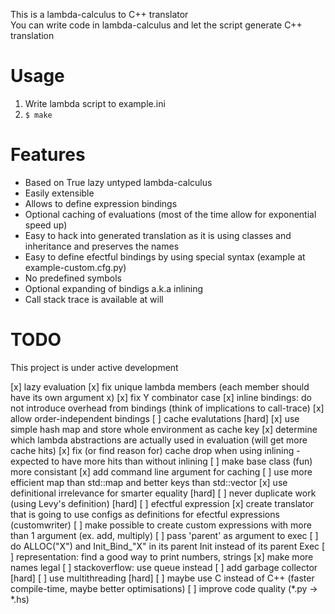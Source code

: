 This is a lambda-calculus to C++ translator  
You can write code in lambda-calculus and let the script generate C++ translation  

# Usage

1) Write lambda script to example.ini
2) `$ make`

# Features

- Based on True lazy untyped lambda-calculus
- Easily extensible
- Allows to define expression bindings
- Optional caching of evaluations (most of the time allow for exponential speed up)
- Easy to hack into generated translation as it is using classes and inheritance and preserves the names
- Easy to define efectful bindings by using special syntax (example at example-custom.cfg.py)
- No predefined symbols
- Optional expanding of bindigs a.k.a inlining
- Call stack trace is available at will

# TODO
This project is under active development

[x] lazy evaluation
[x] fix unique lambda members (each member should have its own argument x)
[x] fix Y combinator case
[x] inline bindings: do not introduce overhead from bindings (think of implications to call-trace)
[x] allow order-independent bindings
[ ] cache evalutations [hard]
[x] use simple hash map and store whole environment as cache key
[x] determine which lambda abstractions are actually used in evaluation (will get more cache hits)
[x] fix (or find reason for) cache drop when using inlining - expected to have more hits than without inlining
[ ] make base class (fun) more consistant
[x] add command line argument for caching
[ ] use more efficient map than std::map and better keys than std::vector<int>
[x] use definitional irrelevance for smarter equality [hard]
[ ] never duplicate work (using Levy's definition) [hard]
[ ] efectful expression
[x] create translator that is going to use configs as definitions for efectful expressions (customwriter)
[ ] make possible to create custom expressions with more than 1 argument (ex. add, multiply)
[ ] pass 'parent' as argument to exec
[ ] do ALLOC("X") and Init_Bind_"X" in its parent Init instead of its parent Exec
[ ] representation: find a good way to print numbers, strings
[x] make more names legal
[ ] stackoverflow: use queue instead
[ ] add garbage collector [hard]
[ ] use multithreading [hard]
[ ] maybe use C instead of C++ (faster compile-time, maybe better optimisations)
[ ] improve code quality (*.py -> *.hs)
